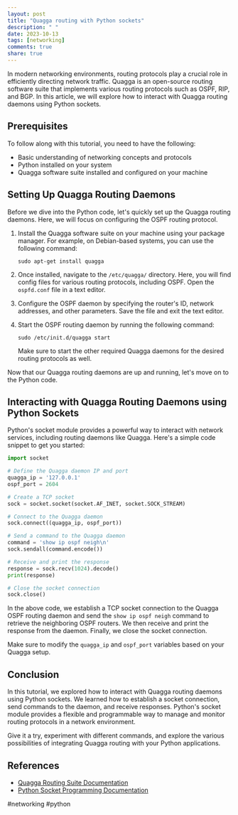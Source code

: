 ```yaml
---
layout: post
title: "Quagga routing with Python sockets"
description: " "
date: 2023-10-13
tags: [networking]
comments: true
share: true
---
```


In modern networking environments, routing protocols play a crucial role in efficiently directing network traffic. Quagga is an open-source routing software suite that implements various routing protocols such as OSPF, RIP, and BGP. In this article, we will explore how to interact with Quagga routing daemons using Python sockets.

## Prerequisites
To follow along with this tutorial, you need to have the following:

- Basic understanding of networking concepts and protocols
- Python installed on your system
- Quagga software suite installed and configured on your machine

## Setting Up Quagga Routing Daemons
Before we dive into the Python code, let's quickly set up the Quagga routing daemons. Here, we will focus on configuring the OSPF routing protocol.

1. Install the Quagga software suite on your machine using your package manager. For example, on Debian-based systems, you can use the following command:
   ```shell
   sudo apt-get install quagga
   ```

2. Once installed, navigate to the `/etc/quagga/` directory. Here, you will find config files for various routing protocols, including OSPF. Open the `ospfd.conf` file in a text editor.

3. Configure the OSPF daemon by specifying the router's ID, network addresses, and other parameters. Save the file and exit the text editor.

4. Start the OSPF routing daemon by running the following command:
   ```shell
   sudo /etc/init.d/quagga start
   ```
   Make sure to start the other required Quagga daemons for the desired routing protocols as well.

Now that our Quagga routing daemons are up and running, let's move on to the Python code.

## Interacting with Quagga Routing Daemons using Python Sockets
Python's socket module provides a powerful way to interact with network services, including routing daemons like Quagga. Here's a simple code snippet to get you started:

```python
import socket

# Define the Quagga daemon IP and port
quagga_ip = '127.0.0.1'
ospf_port = 2604

# Create a TCP socket
sock = socket.socket(socket.AF_INET, socket.SOCK_STREAM)

# Connect to the Quagga daemon
sock.connect((quagga_ip, ospf_port))

# Send a command to the Quagga daemon
command = 'show ip ospf neigh\n'
sock.sendall(command.encode())

# Receive and print the response
response = sock.recv(1024).decode()
print(response)

# Close the socket connection
sock.close()
```

In the above code, we establish a TCP socket connection to the Quagga OSPF routing daemon and send the `show ip ospf neigh` command to retrieve the neighboring OSPF routers. We then receive and print the response from the daemon. Finally, we close the socket connection.

Make sure to modify the `quagga_ip` and `ospf_port` variables based on your Quagga setup.

## Conclusion
In this tutorial, we explored how to interact with Quagga routing daemons using Python sockets. We learned how to establish a socket connection, send commands to the daemon, and receive responses. Python's socket module provides a flexible and programmable way to manage and monitor routing protocols in a network environment.

Give it a try, experiment with different commands, and explore the various possibilities of integrating Quagga routing with your Python applications.

## References
- [Quagga Routing Suite Documentation](https://www.quagga.net/docs/quagga.html)
- [Python Socket Programming Documentation](https://docs.python.org/3/library/socket.html)

#networking #python